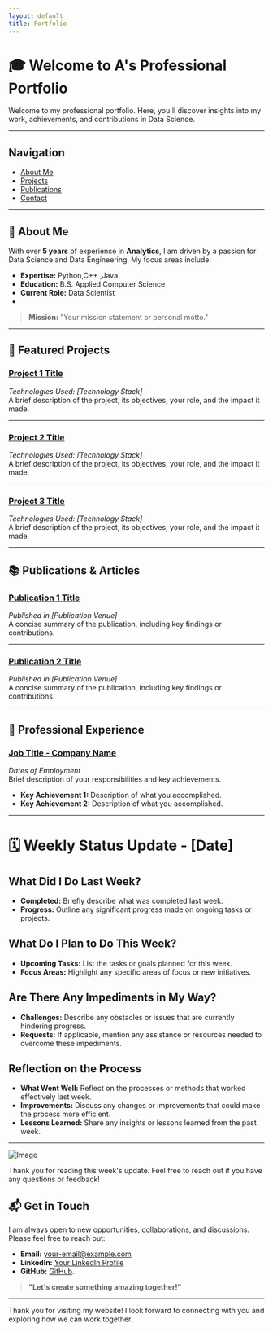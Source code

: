 ```yaml
---
layout: default
title: Portfolio
---
```


# 🎓 Welcome to A's Professional Portfolio

Welcome to my professional portfolio. Here, you'll discover insights into my work, achievements, and contributions in Data Science.

---

## Navigation

- [About Me](/about/)
- [Projects](/projects/)
- [Publications](/publications/)
- [Contact](/contact/)

---

## 👤 About Me

With over **5 years** of experience in **Analytics**, I am driven by a passion for Data Science and Data Engineering. My focus areas include:

- **Expertise:** Python,C++ ,Java 
- **Education:** B.S. Applied Computer Science 
- **Current Role:** Data Scientist
- 
> **Mission:** "Your mission statement or personal motto."

---

## 🚀 Featured Projects

### **[Project 1 Title](link-to-project1)**
*Technologies Used: [Technology Stack]*  
A brief description of the project, its objectives, your role, and the impact it made.

---

### **[Project 2 Title](link-to-project2)**
*Technologies Used: [Technology Stack]*  
A brief description of the project, its objectives, your role, and the impact it made.

---

### **[Project 3 Title](link-to-project3)**
*Technologies Used: [Technology Stack]*  
A brief description of the project, its objectives, your role, and the impact it made.

---

## 📚 Publications & Articles

### **[Publication 1 Title](link-to-publication1)**
*Published in [Publication Venue]*  
A concise summary of the publication, including key findings or contributions.

---

### **[Publication 2 Title](link-to-publication2)**
*Published in [Publication Venue]*  
A concise summary of the publication, including key findings or contributions.

---

## 💼 Professional Experience

### **[Job Title - Company Name](link-to-company-website)**
*Dates of Employment*  
Brief description of your responsibilities and key achievements.

- **Key Achievement 1:** Description of what you accomplished.
- **Key Achievement 2:** Description of what you accomplished.

---

# 🗓️ Weekly Status Update - [Date]

## What Did I Do Last Week?

- **Completed:** Briefly describe what was completed last week.
- **Progress:** Outline any significant progress made on ongoing tasks or projects.

## What Do I Plan to Do This Week?

- **Upcoming Tasks:** List the tasks or goals planned for this week.
- **Focus Areas:** Highlight any specific areas of focus or new initiatives.

## Are There Any Impediments in My Way?

- **Challenges:** Describe any obstacles or issues that are currently hindering progress.
- **Requests:** If applicable, mention any assistance or resources needed to overcome these impediments.

## Reflection on the Process

- **What Went Well:** Reflect on the processes or methods that worked effectively last week.
- **Improvements:** Discuss any changes or improvements that could make the process more efficient.
- **Lessons Learned:** Share any insights or lessons learned from the past week.

---

![Image](link-to-image-if-any) <!-- Optional: Add images if applicable -->

Thank you for reading this week's update. Feel free to reach out if you have any questions or feedback!

## 📬 Get in Touch

I am always open to new opportunities, collaborations, and discussions. Please feel free to reach out:

- **Email:** [your-email@example.com](mailto:abad2907@colorado.edu)
- **LinkedIn:** [Your LinkedIn Profile](https://www.linkedin.com/in/your-profile)
- **GitHub:** [GitHub](https://github.com/DataMonkeyOverlord.github.io).

> **"Let's create something amazing together!"**

---

Thank you for visiting my website! I look forward to connecting with you and exploring how we can work together.

